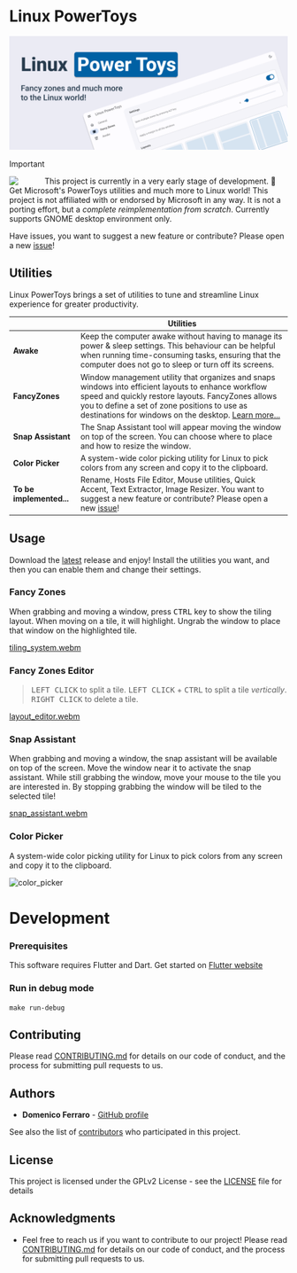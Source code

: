 # Linux PowerToys

![Hero image for Linux PowerToys](./HeroImage.png)

> [!IMPORTANT]
> <img src="https://raw.githubusercontent.com/domferr/Linux-PowerToys/v0.8/assets/images/app_icon_256x256.png" align="left" width="64"/> This project is currently in a very early stage of development. 🚧 Get Microsoft's PowerToys utilities and much more to Linux world! This project is not affiliated with or endorsed by Microsoft in any way. It is not a porting effort, but a _complete reimplementation from scratch_. Currently supports GNOME desktop environment only.

Have issues, you want to suggest a new feature or contribute? Please open a new [issue](https://github.com/domferr/modernwindowmanager/issues)!

## Utilities

Linux PowerToys brings a set of utilities to tune and streamline Linux experience for greater productivity.

|                       | Utilities                                                                                                                                                                                                                                                                                                                                                                                                                   |
|-----------------------|-----------------------------------------------------------------------------------------------------------------------------------------------------------------------------------------------------------------------------------------------------------------------------------------------------------------------------------------------------------------------------------------------------------------------------|
| **Awake**             | Keep the computer awake without having to manage its power & sleep settings. This behaviour can be helpful when running time-consuming tasks, ensuring that the computer does not go to sleep or turn off its screens.                                                                                                                                                                                                      |
| **FancyZones**        | Window management utility that organizes and snaps windows into efficient layouts to enhance workflow speed and quickly restore layouts. FancyZones allows you to define a set of zone positions to use as destinations for windows on the desktop. [Learn more...](./doc/FANCY_ZONES.md) |
| **Snap Assistant**    | The Snap Assistant tool will appear moving the window on top of the screen. You can choose where to place and how to resize the window. |
| **Color Picker**      | A system-wide color picking utility for Linux to pick colors from any screen and copy it to the clipboard. |
| **To be implemented...**            | Rename, Hosts File Editor, Mouse utilities, Quick Accent, Text Extractor, Image Resizer. You want to suggest a new feature or contribute? Please open a new [issue](https://github.com/domferr/modernwindowmanager/issues)!                                                                                                                                                                                                                                                                                                                                                                                                         |

## Usage
Download the [latest](https://github.com/domferr/Linux-PowerToys/releases) release and enjoy! Install the utilities you want, and then you can enable them and change their settings.

### Fancy Zones ###
When grabbing and moving a window, press <kbd>CTRL</kbd> key to show the tiling layout. When moving on a tile, it will highlight. Ungrab the window to place that window on the highlighted tile.

[tiling_system.webm](https://github.com/domferr/modernwindowmanager/assets/14203981/a45ec416-ad39-458d-9b9f-cddce8b25666)

### Fancy Zones Editor ###
> <kbd>LEFT CLICK</kbd> to split a tile. <kbd>LEFT CLICK</kbd> + <kbd>CTRL</kbd> to split a tile _vertically_. <kbd>RIGHT CLICK</kbd> to delete a tile.

[layout_editor.webm](https://github.com/domferr/modernwindowmanager/assets/14203981/c6e05589-69d9-4fa3-a4df-61ee875cf9e1)

### Snap Assistant ###
When grabbing and moving a window, the snap assistant will be available on top of the screen. Move the window near it to activate the snap assistant. While still grabbing the window, move your mouse to the tile you are interested in. By stopping grabbing the window will be tiled to the selected tile!

[snap_assistant.webm](https://github.com/domferr/modernwindowmanager/assets/14203981/33511582-fa92-445e-b1ba-8b08f9a8e43a)

### Color Picker ###
A system-wide color picking utility for Linux to pick colors from any screen and copy it to the clipboard.

![color_picker](https://github.com/domferr/Linux-PowerToys/assets/14203981/79c723ca-f59e-4970-b25f-6d25cc63690e)

# Development
### Prerequisites

This software requires Flutter and Dart. Get started on [Flutter website](https://docs.flutter.dev/get-started/install)

### Run in debug mode

```
make run-debug
```

## Contributing

Please read [CONTRIBUTING.md](https://github.com/domferr/Linux-PowerToys/blob/main/CONTRIBUTING.md) for details on our code of conduct, and the process for submitting pull requests to us.

## Authors

* **Domenico Ferraro** - [GitHub profile](https://github.com/domferr)

See also the list of [contributors](https://github.com/domferr/Linux-PowerToys/graphs/contributors) who participated in this project.

## License

This project is licensed under the GPLv2 License - see the [LICENSE](https://github.com/domferr/Linux-PowerToys/blob/main/LICENSE) file for details

## Acknowledgments

* Feel free to reach us if you want to contribute to our project! Please read [CONTRIBUTING.md](https://github.com/domferr/Linux-PowerToys/blob/main/CONTRIBUTING.md) for details on our code of conduct, and the process for submitting pull requests to us.
